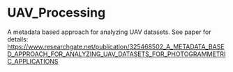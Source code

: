 # UAV_Processing
A metadata based approach for analyzing UAV datasets. See paper for details: https://www.researchgate.net/publication/325468502_A_METADATA_BASED_APPROACH_FOR_ANALYZING_UAV_DATASETS_FOR_PHOTOGRAMMETRIC_APPLICATIONS
